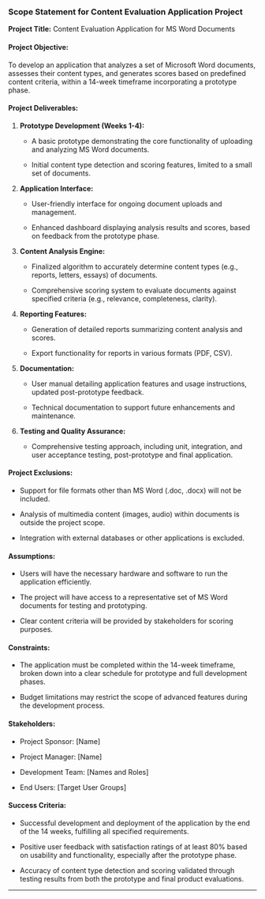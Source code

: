 ### Scope Statement for Content Evaluation Application Project

**Project Title:** Content Evaluation Application for MS Word Documents

#### **Project Objective:**

To develop an application that analyzes a set of Microsoft Word documents, assesses their content types, and generates scores based on predefined content criteria, within a 14-week timeframe incorporating a prototype phase.

#### **Project Deliverables:**

1. **Prototype Development (Weeks 1-4):**

    - A basic prototype demonstrating the core functionality of uploading and analyzing MS Word documents.

    - Initial content type detection and scoring features, limited to a small set of documents.

2. **Application Interface:**

    - User-friendly interface for ongoing document uploads and management.

    - Enhanced dashboard displaying analysis results and scores, based on feedback from the prototype phase.

3. **Content Analysis Engine:**

    - Finalized algorithm to accurately determine content types (e.g., reports, letters, essays) of documents.

    - Comprehensive scoring system to evaluate documents against specified criteria (e.g., relevance, completeness, clarity).

4. **Reporting Features:**

    - Generation of detailed reports summarizing content analysis and scores.

    - Export functionality for reports in various formats (PDF, CSV).

5. **Documentation:**

    - User manual detailing application features and usage instructions, updated post-prototype feedback.

    - Technical documentation to support future enhancements and maintenance.

6. **Testing and Quality Assurance:**

    - Comprehensive testing approach, including unit, integration, and user acceptance testing, post-prototype and final application.

#### **Project Exclusions:**

- Support for file formats other than MS Word (.doc, .docx) will not be included.

- Analysis of multimedia content (images, audio) within documents is outside the project scope.

- Integration with external databases or other applications is excluded.

#### **Assumptions:**

- Users will have the necessary hardware and software to run the application efficiently.

- The project will have access to a representative set of MS Word documents for testing and prototyping.

- Clear content criteria will be provided by stakeholders for scoring purposes.

#### **Constraints:**

- The application must be completed within the 14-week timeframe, broken down into a clear schedule for prototype and full development phases.

- Budget limitations may restrict the scope of advanced features during the development process.

#### **Stakeholders:**

- Project Sponsor: [Name]

- Project Manager: [Name]

- Development Team: [Names and Roles]

- End Users: [Target User Groups]

#### **Success Criteria:**

- Successful development and deployment of the application by the end of the 14 weeks, fulfilling all specified requirements.

- Positive user feedback with satisfaction ratings of at least 80% based on usability and functionality, especially after the prototype phase.

- Accuracy of content type detection and scoring validated through testing results from both the prototype and final product evaluations.

---
